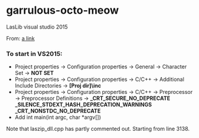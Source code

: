 # garrulous-octo-meow
LasLib visual studio 2015

From: [a link](https://github.com/LAStools/LAStools/tree/master/LASlib)

### To start in VS2015:

* Project properties -> Configuration properties -> General -> Character Set -> **NOT SET**
* Project properties -> Configuration properties -> C/C++ -> Additional Include Directories -> **[Proj dir]\inc**
* Project properties -> Configuration properties -> C/C++ -> Preprocessor -> Preprocessor Definitions -> **_CRT_SECURE_NO_DEPRECATE**  
**_SILENCE_STDEXT_HASH_DEPRECATION_WARNINGS**  
**_CRT_NONSTDC_NO_DEPRECATE**
* Add int main(int argc, char *argv[])

Note that laszip_dll.cpp has partly commented out. Starting from line 3138.

